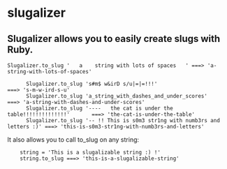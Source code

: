 # slugalizer

## Slugalizer allows you to easily create slugs with Ruby.

```
Slugalizer.to_slug '   a    string with lots of spaces   ' ===> 'a-string-with-lots-of-spaces'

      Slugalizer.to_slug 's#m$ w&irD s/u|=|=!!!'                                 ===> 's-m-w-ird-s-u'
      Slugalizer.to_slug 'a_string_with_dashes_and_under_scores'                 ===> 'a-string-with-dashes-and-under-scores'
      Slugalizer.to_slug '----   the cat is under the table!!!!!!!!!!!!!!'       ===> 'the-cat-is-under-the-table'
      Slugalizer.to_slug '-- !! This is s0m3 str1ng with numb3rs and letters :)' ===> 'this-is-s0m3-str1ng-with-numb3rs-and-letters'
```

It also allows you to call to_slug on any string:

```
    string = 'This is a slugalizable string :) !'
    string.to_slug ===> 'this-is-a-slugalizable-string'

```
